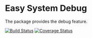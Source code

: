 Easy System Debug
=================
The package provides the debug feature.

[![Build Status](https://travis-ci.org/easy-system/es-debug.svg?branch=master)](https://travis-ci.org/easy-system/es-debug)
[![Coverage Status](https://coveralls.io/repos/github/easy-system/es-debug/badge.svg?branch=master)](https://coveralls.io/github/easy-system/es-debug?branch=master)
